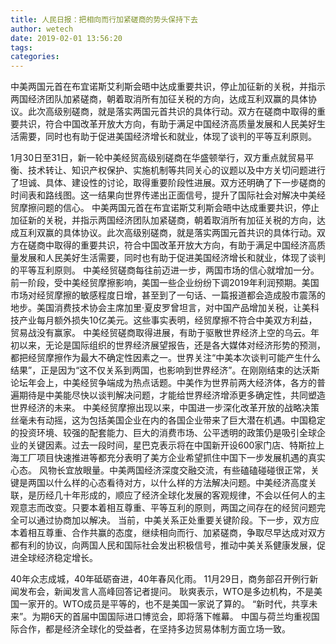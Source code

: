 ```yaml
---
title: 人民日报：把相向而行加紧磋商的势头保持下去
author: wetech
date: 2019-02-01 13:56:20
tags: 
categories: 
---
```

中美两国元首在布宜诺斯艾利斯会晤中达成重要共识，停止加征新的关税，并指示两国经济团队加紧磋商，朝着取消所有加征关税的方向，达成互利双赢的具体协议。此次高级别磋商，就是落实两国元首共识的具体行动。双方在磋商中取得的重要共识，符合中国改革开放大方向，有助于满足中国经济高质量发展和人民美好生活需要，同时也有助于促进美国经济增长和就业，体现了谈判的平等互利原则。
<!-- more -->
1月30日至31日，新一轮中美经贸高级别磋商在华盛顿举行，双方重点就贸易平衡、技术转让、知识产权保护、实施机制等共同关心的议题以及中方关切问题进行了坦诚、具体、建设性的讨论，取得重要阶段性进展。双方还明确了下一步磋商的时间表和路线图。这一结果向世界传递出正面信号，提升了国际社会对解决中美经贸摩擦问题的信心。
中美两国元首在布宜诺斯艾利斯会晤中达成重要共识，停止加征新的关税，并指示两国经济团队加紧磋商，朝着取消所有加征关税的方向，达成互利双赢的具体协议。此次高级别磋商，就是落实两国元首共识的具体行动。双方在磋商中取得的重要共识，符合中国改革开放大方向，有助于满足中国经济高质量发展和人民美好生活需要，同时也有助于促进美国经济增长和就业，体现了谈判的平等互利原则。
中美经贸磋商每往前迈进一步，两国市场的信心就增加一分。前一阶段，受中美经贸摩擦影响，美国一些企业纷纷下调2019年利润预期。美国市场对经贸摩擦的敏感程度日增，甚至到了一句话、一篇报道都会造成股市震荡的地步。美国消费技术协会主席加里·夏皮罗曾坦言，对中国产品增加关税，让美科技产业每月额外损失10亿美元。这些事实表明，经贸摩擦不符合中美双方利益，贸易战没有赢家。
中美经贸磋商取得进展，有助于驱散世界经济上空的乌云。年初以来，无论是国际组织的世界经济展望报告，还是各大媒体对经济形势的预测，都把经贸摩擦作为最大不确定性因素之一。世界关注“中美本次谈判可能产生什么结果”，正是因为“这不仅关系到两国，也影响到世界经济”。在刚刚结束的达沃斯论坛年会上，中美经贸争端成为热点话题。中美作为世界前两大经济体，各方的普遍期待是中美能尽快以谈判解决问题，才能给世界经济增添更多确定性，共同塑造世界经济的未来。
中美经贸摩擦出现以来，中国进一步深化改革开放的战略决策丝毫未有动摇，这为包括美国企业在内的各国企业带来了巨大潜在机遇。中国稳定的投资环境、较强的配套能力、巨大的消费市场、公平透明的政策仍是吸引全球企业的关键因素。过去一段时间，星巴克表示将在中国新开设600家门店、特斯拉上海工厂项目快速推进等都充分表明了美方企业希望抓住中国下一步发展机遇的真实心态。
风物长宜放眼量。中美两国经济深度交融交流，有些磕磕碰碰很正常，关键是两国以什么样的心态看待对方，以什么样的方法解决问题。中美经济高度关联，是历经几十年形成的，顺应了经济全球化发展的客观规律，不会以任何人的主观意志而改变。只要本着相互尊重、平等互利的原则，两国之间存在的经贸问题完全可以通过协商加以解决。
当前，中美关系正处重要关键阶段。下一步，双方应本着相互尊重、合作共赢的态度，继续相向而行、加紧磋商，争取尽早达成对双方都有利的协议，向两国人民和国际社会发出积极信号，推动中美关系健康发展，促进全球经济稳定增长。
 
 
40年众志成城，40年砥砺奋进，40年春风化雨。
11月29日，商务部召开例行新闻发布会，新闻发言人高峰回答记者提问。
耿爽表示，WTO是多边机构，不是美国一家开的。WTO成员是平等的，也不是美国一家说了算的。
“新时代，共享未来”。为期6天的首届中国国际进口博览会，即将落下帷幕。
中国与荷兰均重视国际合作，都是经济全球化的受益者，在坚持多边贸易体制方面立场一致。
